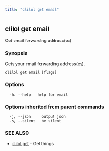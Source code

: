 ```yaml
---
title: "clilol get email"
---
```

## clilol get email

Get email forwarding address(es)

### Synopsis

Gets your email forwarding address(es).

```
clilol get email [flags]
```

### Options

```
  -h, --help   help for email
```

### Options inherited from parent commands

```
  -j, --json     output json
  -s, --silent   be silent
```

### SEE ALSO

* [clilol get](clilol_get.md)	 - Get things

